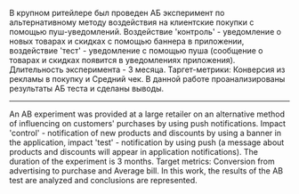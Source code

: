 В крупном ритейлере был проведен АБ эксперимент по альтернативному методу воздействия на клиентские покупки с помощью пуш-уведомлений. Воздействие 'контроль' - уведомление о новых товарах и скидках с помощью баннера в приложении, воздействие 'тест' - уведомление с помощью пуша (сообщение о товарах и скидках появится в уведомлениях приложения). Длительность эксперимента - 3 месяца. Таргет-метрики: Конверсия из рекламы в покупку и Средний чек. В данной работе проанализированы результаты АБ теста и сделаны выводы.
__________________________________________________________________________________________________________________

An AB experiment was provided at a large retailer on an alternative method of influencing on customers' purchases by using push notifications. Impact 'control' - notification of new products and discounts by using a banner in the application, impact 'test' - notification by using push (a message about products and discounts will appear in application notifications). The duration of the experiment is 3 months. Target metrics: Conversion from advertising to purchase and Average bill. In this work, the results of the AB test are analyzed and conclusions are represented.

